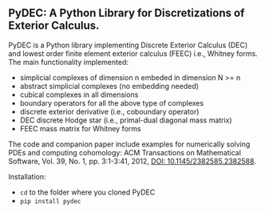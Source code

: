 ## **PyDEC: A Python Library for Discretizations of Exterior Calculus.**

PyDEC is a Python library implementing Discrete Exterior Calculus (DEC) and lowest order finite element exterior calculus (FEEC) i.e., Whitney forms. The main functionality implemented:
- simplicial complexes of dimension n embeded in dimension N >= n
- abstract simplicial complexes (no embedding needed)
- cubical complexes in all dimensions
- boundary operators for all the above type of complexes
- discrete exterior derivative (i.e., coboundary operator)
- DEC discrete Hodge star (i.e., primal-dual diagonal mass matrix)
- FEEC mass matrix for Whitney forms
  
The code and companion paper include examples for numerically solving PDEs and computing cohomology: ACM Transactions on Mathematical Software, Vol. 39, No. 1, pp. 3:1-3:41, 2012, [DOI: 10.1145/2382585.2382588](http://dx.doi.org/10.1145/2382585.2382588).

Installation:
- `cd` to the folder where you cloned PyDEC
- `pip install pydec`

